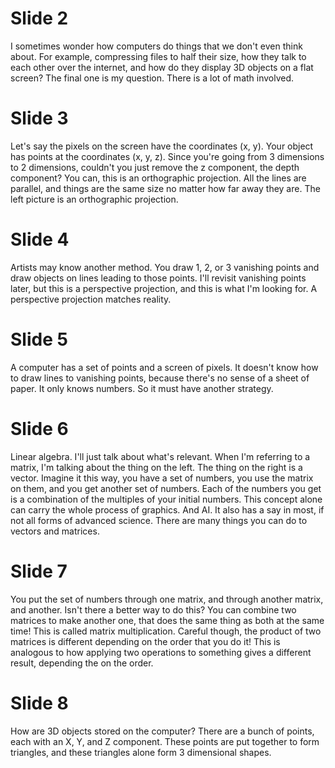 # Slide 2
I sometimes wonder how computers do things that we don't even think about. For example, compressing files to half their size, how they talk to each other over the internet, and how do they display 3D objects on a flat screen? The final one is my question. There is a lot of math involved.

# Slide 3
Let's say the pixels on the screen have the coordinates (x, y). Your object has points at the coordinates (x, y, z). Since you're going from 3 dimensions to 2 dimensions, couldn't you just remove the z component, the depth component? You can, this is an orthographic projection. All the lines are parallel, and things are the same size no matter how far away they are. The left picture is an orthographic projection.

# Slide 4
Artists may know another method. You draw 1, 2, or 3 vanishing points and draw objects on lines leading to those points. I'll revisit vanishing points later, but this is a perspective projection, and this is what I'm looking for. A perspective projection matches reality.

# Slide 5
A computer has a set of points and a screen of pixels. It doesn't know how to draw lines to vanishing points, because there's no sense of a sheet of paper. It only knows numbers. So it must have another strategy.

# Slide 6
Linear algebra. I'll just talk about what's relevant. When I'm referring to a matrix, I'm talking about the thing on the left. The thing on the right is a vector. Imagine it this way, you have a set of numbers, you use the matrix on them, and you get another set of numbers. Each of the numbers you get is a combination of the multiples of your initial numbers. This concept alone can carry the whole process of graphics. And AI. It also has a say in most, if not all forms of advanced science. There are many things you can do to vectors and matrices.

# Slide 7
You put the set of numbers through one matrix, and through another matrix, and another. Isn't there a better way to do this? You can combine two matrices to make another one, that does the same thing as both at the same time! This is called matrix multiplication. Careful though, the product of two matrices is different depending on the order that you do it! This is analogous to how applying two operations to something gives a different result, depending the on the order.

# Slide 8
How are 3D objects stored on the computer? There are a bunch of points, each with an X, Y, and Z component. These points are put together to form triangles, and these triangles alone form 3 dimensional shapes.